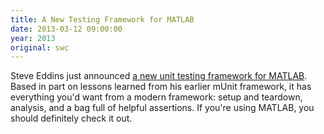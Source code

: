 ```yaml
---
title: A New Testing Framework for MATLAB
date: 2013-03-12 09:00:00
year: 2013
original: swc
---
```

<p>Steve Eddins just announced <a href="http://blogs.mathworks.com/steve/2013/03/12/matlab-software-testing-tools-old-and-new-r2013a/">a new unit testing framework for MATLAB</a>.  Based in part on lessons learned from his earlier mUnit framework, it has everything you'd want from a modern framework: setup and teardown, analysis, and a bag full of helpful assertions.  If you're using MATLAB, you should definitely check it out.</p>
